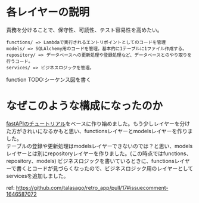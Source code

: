 # 各レイヤーの説明
責務を分けることで、保守性、可読性、テスト容易性を高めたい。
```
functions/ => Lambdaで実行されるエントリポイントとしてのコードを管理
models/ => SQLAlchemy用のコードを管理。基本的に1テーブルに1ファイル作成する。
repository/ => データベースへの更新処理や登録処理など、データベースとのやり取りを行うコード。
services/ => ビジネスロジックを管理。
```

function
TODO:シーケンス図を書く

# なぜこのような構成になったのか
[fastAPIのチュートリアル](https://fastapi.tiangolo.com/tutorial/sql-databases/)をベースに作り始めました。もう少しレイヤーを分けた方がきれいになるかもと思い、functionsレイヤーとmodelsレイヤーを作りました。  
テーブルの登録や更新処理はmodelsレイヤーできないのでは？と思い、modelsレイヤーとは別にrepositoryレイヤーを作りました。(この時点ではfunctions、repository、models)
ビジネスロジックを書いているときに、functionsレイヤーで書くとコードが見づらくなったので、ビジネスロジック用のレイヤーとしてservicesを追加しました。

ref: https://github.com/talasago/retro_app/pull/17#issuecomment-1646587072
